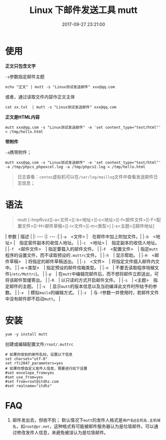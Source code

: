 ﻿---
title: Linux 下邮件发送工具 mutt
date: 2017-09-27 23:21:00
description: 总结 mutt 的使用
tags:
- Linux Tool
categories:
- Linux
copyright: false
---

# 使用
**正文只包含文字**

`-s`参数指定邮件主题

```
echo "正文" | mutt -s "Linux测试发送邮件" xxx@qq.com
```

或者，通过读取文件内容作正文主体

```
cat xx.txt  | mutt -s "Linux测试发送邮件" xxx@qq.com
```

**正文是HTML内容**
```
mutt xxx@qq.com -s "Linux测试发送邮件" -e 'set content_type="text/html"'  < /tmp/hello.html
```

**带附件**

`-a`携带附件；

```
mutt xxx@qq.com -s "Linux测试发送邮件" -e 'set content_type="text/html"' -a /tmp/phpcs_phpexcel.log -a /tmp/phpcs2.log < /tmp/hello.html 
```

> 日志查看：`centos`虚拟机可以在`/var/log/maillog`文件中查看发送邮件日志信息；


# 语法
> mutt [-hnpRvxz][-a<文件>][-b<地址>][-c<地址>][-f<邮件文件>][-F<配置文件>][-H<邮件草稿>][-i<文件>][-m<类型>] [-s<主题>][邮件地址]

| 参数  | 描述 |
|: --- :|: --- :|
|`-a`　<文件> |　在邮件中加上附加文件。|
|`-b`　<地址> |　指定密件副本的收信人地址。 |
|`-c`　<地址> |　指定副本的收信人地址。 |
|`-f`　<邮件文件>　| 指定要载入的邮件文件。 |
|`-F`　<配置文件>　| 指定`mutt`程序的设置文件，而不读取预设的`.muttrc`文件。 |
|`-h`　| 显示帮助。 |
|`-H`　<邮件草稿>　| 将指定的邮件草稿送出。 |
|`-i`　<文件>　| 将指定文件插入邮件内文中。 |
|`-m` <类型>　| 指定预设的邮件信箱类型。 |
|`-n`　| 不要去读取程序培植文件(`/etc/Muttrc`)。 |
|`-p`　| 在`mutt`中编辑完邮件后，而不想将邮件立即送出，可将该邮件暂缓寄出。 |
|`-R`　| 以只读的方式开启邮件文件。 |
|`-s`　| <主题>　指定邮件的主题。 |
|`-v`　| 显示`mutt`的版本信息以及当初编译此文件时所给予的参数。 |
|`-x`　| 模拟`mailx`的编辑方式。 |
|`-z`　| 与`-f`参数一并使用时，若邮件文件中没有邮件即不启动`mutt`。 |

# 安装
```
yum -y install mutt
```

创建或编辑配置文件`/root/.muttrc`

```
# 如果你收到的邮件乱码，设置以下信息
set charset="utf-8"
set rfc2047_parameters=yes
# 如果你想自定义发件人信息，需要进行如下设置
#set envelope_from=yes
#set use_from=yes
#set from=root@itdhz.com
#set realname="itdhz"
```

# FAQ
1. 邮件发出去，但收不到；
 默认情况下`mutt`的发件人格式是`用户名@主机名.主机域名`，如`root@pr.net`，这种格式有可能被邮件服务器认为是垃圾邮件。可以通过修改发件人信息，来避免被误认为是垃圾邮件。


